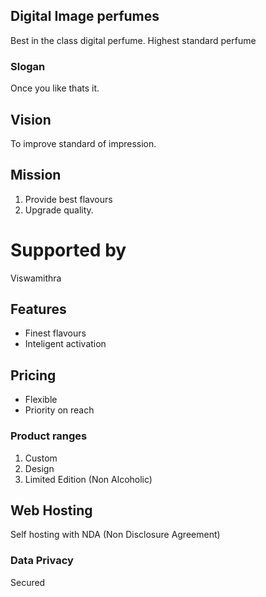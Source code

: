 ## Digital Image perfumes
Best in the class digital perfume. Highest standard 
perfume 
### Slogan
Once you like thats it.
## Vision
To improve standard of impression.
## Mission
1. Provide best flavours 
1. Upgrade quality.
# Supported by
Viswamithra 
## Features
* Finest flavours
* Inteligent activation
## Pricing
* Flexible
* Priority on reach
### Product ranges
1. Custom
1. Design
1. Limited Edition (Non Alcoholic)
## Web Hosting
Self hosting with NDA (Non Disclosure Agreement)
### Data Privacy
Secured

